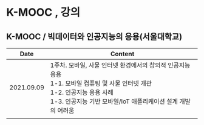 # K-MOOC , 강의

## K-MOOC / 빅데이터와 인공지능의 응용(서울대학교)

| Date       | Content                                                      |
| ---------- | ------------------------------------------------------------ |
| 2021.09.09 | 1주차. 모바일, 사물 인터넷 환경에서의 창의적 인공지능 응용<br/>1-1. 모바일 컴퓨팅 및 사물 인터넷 개관<br/>1-2. 인공지능 응용 사례<br/>1-3. 인공지능 기반 모바일/IoT 애플리케이션 설계 개발의 어려움 |
|            |                                                              |

